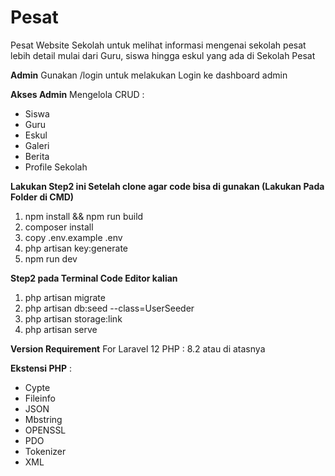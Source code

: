 # Pesat
Pesat Website Sekolah untuk melihat informasi mengenai sekolah pesat lebih detail mulai dari Guru, siswa hingga eskul yang ada di Sekolah Pesat

**Admin**
Gunakan /login untuk melakukan Login ke dashboard admin

**Akses Admin**
Mengelola CRUD : 
- Siswa
- Guru
- Eskul
- Galeri
- Berita
- Profile Sekolah

**Lakukan Step2 ini Setelah clone agar code bisa di gunakan (Lakukan Pada Folder di CMD)**
1. npm install && npm run build
2. composer install
3. copy .env.example .env
4. php artisan key:generate
5. npm run dev

**Step2 pada Terminal Code Editor kalian**
1. php artisan migrate
2. php artisan db:seed --class=UserSeeder
3. php artisan storage:link
4. php artisan serve

**Version Requirement** For Laravel 12
PHP : 8.2 atau di atasnya

**Ekstensi PHP** : 
- Cypte
- Fileinfo
- JSON
- Mbstring
- OPENSSL
- PDO
- Tokenizer
- XML

